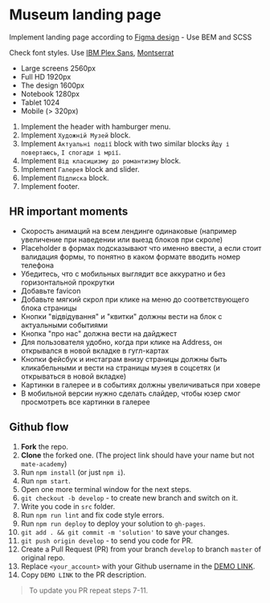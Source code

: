 # Museum landing page
Implement landing page according to [Figma design](https://www.figma.com/file/cRBCqE06cDrY3s4jX7h3iY/%D0%9D%D0%90%D0%9C%D0%A3-(Edit)?node-id=0%3A1) - Use BEM and SCSS

Check font styles. Use [IBM Plex Sans](https://fonts.google.com/specimen/IBM+Plex+Sans?query=ibm), [Montserrat](https://fonts.google.com/specimen/Montserrat?query=mon)

- Large screens 2560px
- Full HD 1920px
- The design 1600px
- Notebook 1280px
- Tablet 1024
- Mobile (> 320px)

1. Implement the header with hamburger menu.
1. Implement `Художній Музей` block.
1. Implement `Актуальні події` block with two similar blocks `Йду і повертаюсь`, `І спогади і мрії`.
1. Implement `Від класицизму до романтизму` block.
1. Implement `Галерея` block and slider.
1. Implement `Підписка` block.
1. Implement footer.

## HR important moments

- Скорость анимаций на всем лендинге одинаковые (например увеличение при наведении или выезд блоков при скроле)
- Placeholder в формах подсказывают что именно ввести, а если стоит валидация формы, то понятно в каком формате вводить номер телефона
- Убедитесь, что с мобильных выглядит все аккуратно и без горизонтальной прокрутки
- Добавьте favicon
- Добавьте мягкий скрол при клике на меню до соответствующего блока страницы
- Кнопки "відвідування" и "квитки" должны вести на блок с актуальными событиями
- Кнопка "про нас" должна вести на дайджест
- Для пользователя удобно, когда при клике на Address, он открывался в новой вкладке в гугл-картах
- Кнопки фейсбук и инстаграм внизу страницы должны  быть кликабельными и вести на страницы музея в соцсетях (и открываться в новой вкладке)
- Картинки в галерее и в событиях должны увеличиваться при ховере
- В мобильной версии нужно сделать слайдер, чтобы юзер смог просмотреть все картинки в галерее


## Github flow
1. **Fork** the repo.
2. **Clone** the forked one. (The project link should have your name but not `mate-academy`)
3. Run `npm install` (or just `npm i`).
4. Run `npm start`.
5. Open one more terminal window for the next steps.
6. `git checkout -b develop` - to create new branch and switch on it.
7. Write you code in `src` folder.
8. Run `npm run lint` and fix code style errors.
9. Run `npm run deploy` to deploy your solution to `gh-pages`.
10. `git add . && git commit -m 'solution'` to save your changes.
11. `git push origin develop` - to send you code for PR.
12. Create a Pull Request (PR) from your branch `develop` to branch `master` of original repo.
13. Replace `<your_account>` with your Github username in the
  [DEMO LINK](https://DY-JS.github.io/museum-landing-page.git/).
14. Copy `DEMO LINK` to the PR description.

> To update you PR repeat steps 7-11.
